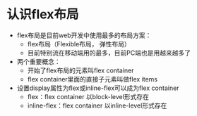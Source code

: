 # 认识flex布局

* flex布局是目前web开发中使用最多的布局方案：
  * flex布局（Flexible布局， 弹性布局）
  * 目前特别流在移动端用的最多，目前PC端也是用越来越多了
* 两个重要概念：
  * 开始了flex布局的元素叫flex container
  * flex container里面的直接子元素叫做flex items
* 设置display属性为flex或inline-flex可以成为flex container
  * flex：flex container 以block-level形式存在
  * inline-flex：flex container 以inline-level形式存在